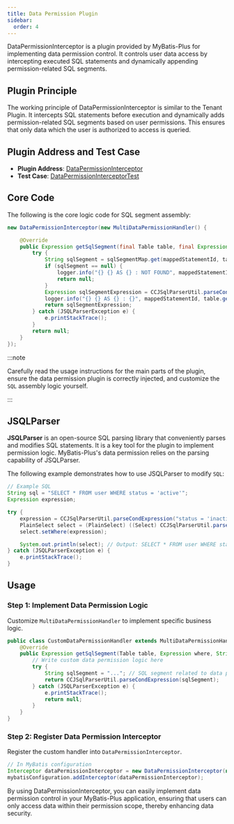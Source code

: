 ```yaml
---
title: Data Permission Plugin
sidebar:
  order: 4
---
```


DataPermissionInterceptor is a plugin provided by MyBatis-Plus for implementing data permission control. It controls user data access by intercepting executed SQL statements and dynamically appending permission-related SQL segments.

## Plugin Principle

The working principle of DataPermissionInterceptor is similar to the Tenant Plugin. It intercepts SQL statements before execution and dynamically adds permission-related SQL segments based on user permissions. This ensures that only data which the user is authorized to access is queried.

## Plugin Address and Test Case

- **Plugin Address**: [DataPermissionInterceptor](https://gitee.com/baomidou/mybatis-plus/blob/3.0/mybatis-plus-extension/src/main/java/com/baomidou/mybatisplus/extension/plugins/inner/DataPermissionInterceptor.java)
- **Test Case**: [DataPermissionInterceptorTest](https://gitee.com/baomidou/mybatis-plus/blob/3.0/mybatis-plus-extension/src/test/java/com/baomidou/mybatisplus/test/extension/plugins/inner/DataPermissionInterceptorTest.java)

## Core Code
The following is the core logic code for SQL segment assembly:

```java
new DataPermissionInterceptor(new MultiDataPermissionHandler() {

    @Override
    public Expression getSqlSegment(final Table table, final Expression where, final String mappedStatementId) {
        try {
            String sqlSegment = sqlSegmentMap.get(mappedStatementId, table.getName());
            if (sqlSegment == null) {
                logger.info("{} {} AS {} : NOT FOUND", mappedStatementId, table.getName(), table.getAlias());
                return null;
            }
            Expression sqlSegmentExpression = CCJSqlParserUtil.parseCondExpression(sqlSegment);
            logger.info("{} {} AS {} : {}", mappedStatementId, table.getName(), table.getAlias(), sqlSegmentExpression.toString());
            return sqlSegmentExpression;
        } catch (JSQLParserException e) {
            e.printStackTrace();
        }
        return null;
    }
});
```

:::note

Carefully read the usage instructions for the main parts of the plugin, ensure the data permission plugin is correctly injected, and customize the `SQL` assembly logic yourself.

:::

## JSQLParser
**JSQLParser** is an open-source SQL parsing library that conveniently parses and modifies SQL statements. It is a key tool for the plugin to implement permission logic. MyBatis-Plus's data permission relies on the parsing capability of JSQLParser.

The following example demonstrates how to use JSQLParser to modify `SQL`:

```java
// Example SQL
String sql = "SELECT * FROM user WHERE status = 'active'";
Expression expression;

try {
    expression = CCJSqlParserUtil.parseCondExpression("status = 'inactive'");
    PlainSelect select = (PlainSelect) ((Select) CCJSqlParserUtil.parse(sql)).getSelectBody();
    select.setWhere(expression);

    System.out.println(select); // Output: SELECT * FROM user WHERE status = 'inactive'
} catch (JSQLParserException e) {
    e.printStackTrace();
}
```

## Usage

### Step 1: Implement Data Permission Logic
Customize `MultiDataPermissionHandler` to implement specific business logic.

```java
public class CustomDataPermissionHandler extends MultiDataPermissionHandler {
    @Override
    public Expression getSqlSegment(Table table, Expression where, String mappedStatementId) {
        // Write custom data permission logic here
        try {
            String sqlSegment = "..."; // SQL segment related to data permissions
            return CCJSqlParserUtil.parseCondExpression(sqlSegment);
        } catch (JSQLParserException e) {
            e.printStackTrace();
            return null;
        }
    }
}
```

### Step 2: Register Data Permission Interceptor
Register the custom handler into `DataPermissionInterceptor`.

```java
// In MyBatis configuration
Interceptor dataPermissionInterceptor = new DataPermissionInterceptor(new CustomDataPermissionHandler());
mybatisConfiguration.addInterceptor(dataPermissionInterceptor);
```

By using DataPermissionInterceptor, you can easily implement data permission control in your MyBatis-Plus application, ensuring that users can only access data within their permission scope, thereby enhancing data security.
